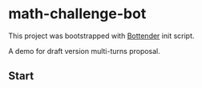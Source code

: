 # math-challenge-bot

This project was bootstrapped with
[Bottender](https://github.com/Yoctol/bottender) init script.

A demo for draft version multi-turns proposal.

## Start

